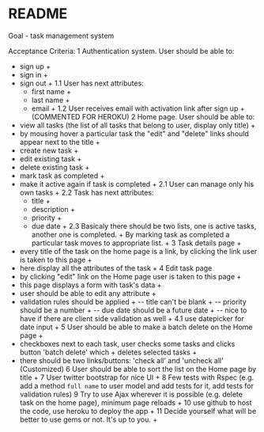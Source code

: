 # README

Goal - task management system

Acceptance Criteria:
1 Authentication system. User should be able to:
  - sign up +
  - sign in +
  - sign out +
  1.1 User has next attributes:
    - first name +
    - last name +
    - email +
  1.2 User receives email with activation link after sign up + (COMMENTED FOR HEROKU)
2 Home page. User should be able to:
  - view all tasks (the list of all tasks that belong to user, display only title) +
  - by mousing hover a particular task the "edit" and "delete" links should appear next to the title +
  - create new task +
  - edit existing task +
  - delete existing task +
  - mark task as completed +
  - make it active again if task is completed +
  2.1 User can manage only his own tasks +
  2.2 Task has next attributes:
       - title +
       - description +
       - priority +
       - due date +
  2.3 Basicaly there should be two lists, one is active tasks, another one is completed. +
 By marking task as completed a particular task moves to appropriate list. +
3 Task details page +
   - every title of the task on the home page is a link, by clicking the link user is taken to this page +
   - here display all the attributes of the task +
4 Edit task page
   - by clicking "edit" link on the Home page user is taken to this page +
   - this page displays a form with task's data +
   - user should be able to edit any attribute +
   - validation rules should be applied +
      -- title can't be blank +
      -- priority should be a number +
      -- due date should be a future date +
      -- nice to have if there are client side validation as well +
   4.1 use datepicker for date input +
5 User should be able to make a batch delete on the Home page +
  - checkboxes next to each task, user checks some tasks and clicks button 'batch delete' which +
 deletes selected tasks +
  - there should be two links/buttons: 'check all' and 'uncheck all' (Customized)
6 User should be able to sort the list on the Home page by title +
7 User twitter bootstrap for nice UI +
8 Few tests with Rspec (e.g. add a method `full name` to user model and add tests for it, add tests for validation rules)
9 Try to use Ajax wherever it is possible (e.g. delete task on the home page), minimum page reloads +
10 use github to host the code, use heroku to deploy the app +
11 Decide yourself what will be better to use gems or not. It's up to you. +